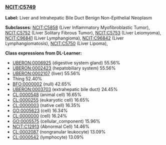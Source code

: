 
### [NCIT:C5749](http://purl.obolibrary.org/obo/NCIT_C5749)
**Label:** Liver and Intrahepatic Bile Duct Benign Non-Epithelial Neoplasm

**Subclasses:** [NCIT:C5858](http://purl.obolibrary.org/obo/NCIT_C5858) (Liver Inflammatory Myofibroblastic Tumor), [NCIT:C5752](http://purl.obolibrary.org/obo/NCIT_C5752) (Liver Solitary Fibrous Tumor), [NCIT:C5753](http://purl.obolibrary.org/obo/NCIT_C5753) (Liver Leiomyoma), [NCIT:C96841](http://purl.obolibrary.org/obo/NCIT_C96841) (Liver Lymphangioma), [NCIT:C96842](http://purl.obolibrary.org/obo/NCIT_C96842) (Liver Lymphangiomatosis), [NCIT:C5750](http://purl.obolibrary.org/obo/NCIT_C5750) (Liver Lipoma), 

**Class expressions from DL-Learner:**

- [UBERON:0006925](http://purl.obolibrary.org/obo/UBERON_0006925) (digestive system gland) 55.56%
- [UBERON:0002423](http://purl.obolibrary.org/obo/UBERON_0002423) (hepatobiliary system) 55.56%
- [UBERON:0002107](http://purl.obolibrary.org/obo/UBERON_0002107) (liver) 55.56%
- Thing 52.40%
- [BFO:0000002](http://purl.obolibrary.org/obo/BFO_0000002) (null) 42.65%
- [UBERON:0003703](http://purl.obolibrary.org/obo/UBERON_0003703) (extrahepatic bile duct) 24.45%
- [CL:0000548](http://purl.obolibrary.org/obo/CL_0000548) (animal cell) 16.65%
- [CL:0000255](http://purl.obolibrary.org/obo/CL_0000255) (eukaryotic cell) 16.65%
- [CL:0000003](http://purl.obolibrary.org/obo/CL_0000003) (native cell) 16.35%
- [GO:0005623](http://purl.obolibrary.org/obo/GO_0005623) (cell) 16.34%
- [CL:0000000](http://purl.obolibrary.org/obo/CL_0000000) (cell) 16.24%
- [GO:0005575](http://purl.obolibrary.org/obo/GO_0005575) (cellular_component) 15.96%
- [NCIT:C12913](http://purl.obolibrary.org/obo/NCIT_C12913) (Abnormal Cell) 14.46%
- [CL:0002087](http://purl.obolibrary.org/obo/CL_0002087) (nongranular leukocyte) 13.09%
- [CL:0000542](http://purl.obolibrary.org/obo/CL_0000542) (lymphocyte) 13.09%


